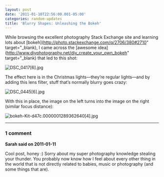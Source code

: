 ```yaml
---
layout: post
date: '2011-01-10T22:56:00.001-05:00'
categories: random-updates
title: 'Blurry Shapes: Unleashing the Bokeh'
---
```




While browsing the excellent photography Stack Exchange site and learning lots about [bokeh](http://photo.stackexchange.com/q/2706/380#2710" target="_blank), I came across the [awesome idea](http://www.diyphotography.net/diy_create_your_own_bokeh" target="_blank) that led to this shot:  

![DSC_0417[6].jpg](/assets/2011/DSC_0417[6].jpg)

The effect here is in the Christmas lights—they’re regular lights—and by adding this lens filter, stuff that’s normally blurry goes crazy:

![DSC_0445[6].jpg](/assets/2011/DSC_0445[6].jpg)

With this in place, the image on the left turns into the image on the right (similar focus distance):  

![bokeh-Kit-d47c.0000001289362640[4].jpg](/assets/2011/bokeh-Kit-d47c.0000001289362640[4].jpg)

---

### 1 comment

**Sarah said on 2011-01-11**

Cool post, honey :)  Sorry about my super photography knowledge stealing your thunder.  You probably now know how I feel about every other thing in the world that is not directly related to babies, music or photography (and some things that are).

